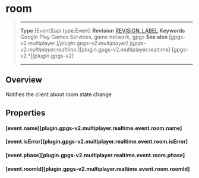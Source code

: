 # room

> --------------------- ------------------------------------------------------------------------------------------
> __Type__              [Event][api.type.Event]
> __Revision__          [REVISION_LABEL](REVISION_URL)
> __Keywords__          Google Play Games Services, game network, gpgs
> __See also__          [gpgs-v2.multiplayer.*][plugin.gpgs-v2.multiplayer]
>                       [gpgs-v2.multiplayer.realtime.*][plugin.gpgs-v2.multiplayer.realtime]
>                       [gpgs-v2.*][plugin.gpgs-v2]
> --------------------- ------------------------------------------------------------------------------------------

## Overview

Notifies the client about room state change

## Properties

#### [event.name][plugin.gpgs-v2.multiplayer.realtime.event.room.name]

#### [event.isError][plugin.gpgs-v2.multiplayer.realtime.event.room.isError]

#### [event.phase][plugin.gpgs-v2.multiplayer.realtime.event.room.phase]

#### [event.roomId][plugin.gpgs-v2.multiplayer.realtime.event.room.roomId]